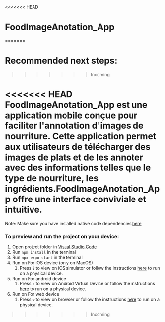 <<<<<<< HEAD
# FoodImageAnotation_App
=======
# Recommended next steps:

>>>>>>> Incoming

<<<<<<< HEAD
FoodImageAnotation_App est une application mobile conçue pour faciliter l'annotation d'images de nourriture. Cette application permet aux utilisateurs de télécharger des images de plats et de les annoter avec des informations telles que le type de nourriture, les ingrédients.FoodImageAnotation_App offre une interface conviviale et intuitive.
=======
Note: Make sure you have installed native code dependencies [here](https://reactnative.dev/docs/environment-setup#installing-dependencies)

### To preview and run the project on your device:

1. Open project folder in <u>Visual Studio Code</u>
2. Run `npm install` in the terminal
3. Run `npx expo start` in the terminal
4. Run on For iOS device (only on MacOS)
   1. Press `i` to view on iOS simulator or follow the instructions [here](https://docs.expo.dev/workflow/run-on-device/) to run on a physical device.
5. Run on For android device
   1. Press `a` to view on Android Virtual Device or follow the instructions [here](https://docs.expo.dev/workflow/run-on-device/) to run on a physical device.
6. Run on For web device
   1. Press `w` to view on browser or follow the instructions [here](https://docs.expo.dev/workflow/run-on-device/) to run on a physical device.

>>>>>>> Incoming

